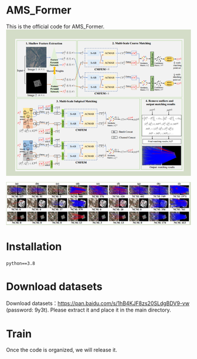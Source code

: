 # AMS_Former
This is the official code for AMS_Former.
![AMS-Former](1.png)

![Results](2.png)

# Installation
```python==3.8```

# Download datasets
Download datasets：https://pan.baidu.com/s/1hB4KJF8zs20SLdgBDV9-vw  (password: 9y3t). 
Please extract it and place it in the main directory.

# Train
Once the code is organized, we will release it.
